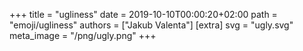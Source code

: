 +++
title = "ugliness"
date = 2019-10-10T00:00:20+02:00
path = "emoji/ugliness"
authors = ["Jakub Valenta"]
[extra]
svg = "ugly.svg"
meta_image = "/png/ugly.png"
+++
